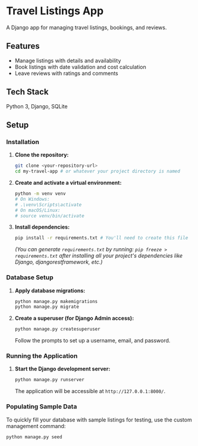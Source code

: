 # Travel Listings App

A Django app for managing travel listings, bookings, and reviews.

## Features

- Manage listings with details and availability  
- Book listings with date validation and cost calculation  
- Leave reviews with ratings and comments  

## Tech Stack

Python 3, Django, SQLite

## Setup

### Installation

1. **Clone the repository:**

    ```bash
    git clone <your-repository-url>
    cd my-travel-app # or whatever your project directory is named
    ```

2. **Create and activate a virtual environment:**

    ```bash
    python -m venv venv
    # On Windows:
    # .\venv\Scripts\activate
    # On macOS/Linux:
    # source venv/bin/activate
    ```

3. **Install dependencies:**

    ```bash
    pip install -r requirements.txt # You'll need to create this file
    ```

    *(You can generate `requirements.txt` by running: `pip freeze > requirements.txt` after installing all your project's dependencies like Django, djangorestframework, etc.)*

### Database Setup

1. **Apply database migrations:**

    ```bash
    python manage.py makemigrations
    python manage.py migrate
    ```

2. **Create a superuser (for Django Admin access):**

    ```bash
    python manage.py createsuperuser
    ```

    Follow the prompts to set up a username, email, and password.

### Running the Application

1. **Start the Django development server:**

    ```bash
    python manage.py runserver
    ```

    The application will be accessible at `http://127.0.0.1:8000/`.

### Populating Sample Data

To quickly fill your database with sample listings for testing, use the custom management command:

```bash
python manage.py seed
